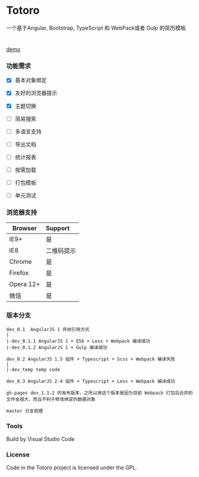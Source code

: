 # Totoro
一个基于Angular, Bootstrap, TypeScript 和 WebPack或者 Gulp 的简历模板
#
[demo](http://resume.99diary.com)

### 功能需求

- [x] 基本对象绑定

- [x] 友好的浏览器提示

- [x] 主题切换

- [ ] 简易搜索

- [ ] 多语言支持

- [ ] 导出文档

- [ ] 统计报表

- [ ] 按需加载

- [ ] 打包模板

- [ ] 单元测试

### 浏览器支持

| Browser | Support
| ---- |:-----
| IE9+ | 是
| IE8 | 二维码提示
| Chrome | 是
| Firefox | 是
| Opera 12+ | 是 
| 微信 | 是

### 版本分支

```log
dev_0.1  AngularJS 1 传统引用方式
|
|-dev_0.1.1 AngularJS 1 + ES6 + Less + Webpack 编译成功
|-dev_0.1.2 AngularJS 1 + Gulp 编译成功

dev_0.2 AngularJS 1.5 组件 + Typescript + Scss + Webpack 编译失败
|
|-dev_temp temp code

dev_0.3 AngularJS 2-4 组件 + Typescript + Less + Webpack 编译成功

gh-pages dev_1.1.2 的发布版本，之所以用这个版本是因为目前 Webpack 打包后合并的文件会很大，而且不利于修改绑定的数据对象

master 分支梳理
```


### Tools

Build by Visual Studio Code

### License

Code in the Totoro project is licensed under the GPL.
